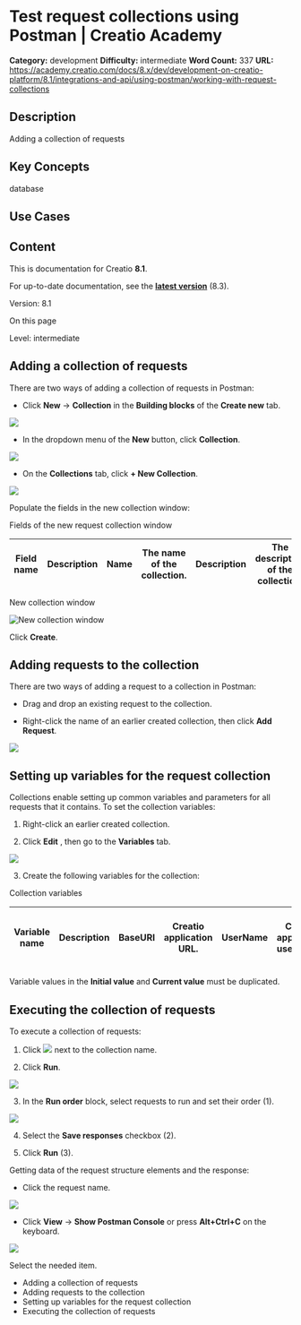 # Test request collections using Postman | Creatio Academy

**Category:** development **Difficulty:** intermediate **Word Count:** 337
**URL:**
https://academy.creatio.com/docs/8.x/dev/development-on-creatio-platform/8.1/integrations-and-api/using-postman/working-with-request-collections

## Description

Adding a collection of requests

## Key Concepts

database

## Use Cases

## Content

This is documentation for Creatio **8.1**.

For up-to-date documentation, see the
**[latest version](/docs/8.x/dev/development-on-creatio-platform/integrations-and-api/using-postman/working-with-request-collections)**
(8.3).

Version: 8.1

On this page

Level: intermediate

## Adding a collection of requests​

There are two ways of adding a collection of requests in Postman:

- Click **New** → **Collection** in the **Building blocks** of the **Create
  new** tab.

![](https://academy.creatio.com/sites/en/files/documentation/sdk/en/BPMonlineWebSDK/Screenshots/WorkWithCollectionRequestsInPostman/scr_Collection_button_Building_blocks.gif)

- In the dropdown menu of the **New** button, click **Collection**.

![](https://academy.creatio.com/sites/en/files/documentation/sdk/en/BPMonlineWebSDK/Screenshots/WorkWithCollectionRequestsInPostman/scr_New_button.png)

- On the **Collections** tab, click **\+ New Collection**.

![](https://academy.creatio.com/sites/en/files/documentation/sdk/en/BPMonlineWebSDK/Screenshots/WorkWithCollectionRequestsInPostman/scr_New_Collection_button.png)

Populate the fields in the new collection window:

Fields of the new request collection window

| Field name | Description | **Name** | The name of the collection. | **Description** | The description of the collection. |
| ---------- | ----------- | -------- | --------------------------- | --------------- | ---------------------------------- |

New collection window

![New collection window](https://academy.creatio.com/sites/en/files/documentation/sdk/en/BPMonlineWebSDK/Screenshots/WorkWithCollectionRequestsInPostman/scr_CreateCollectionWindow.png)

Click **Create**.

## Adding requests to the collection​

There are two ways of adding a request to a collection in Postman:

- Drag and drop an existing request to the collection.

- Right-click the name of an earlier created collection, then click **Add
  Request**.

![](https://academy.creatio.com/sites/en/files/documentation/sdk/en/BPMonlineWebSDK/Screenshots/WorkWithCollectionRequestsInPostman/scr_AddRequestInCollection.gif)

## Setting up variables for the request collection​

Collections enable setting up common variables and parameters for all requests
that it contains. To set the collection variables:

1. Right-click an earlier created collection.

2. Click **Edit** , then go to the **Variables** tab.

![](https://academy.creatio.com/sites/en/files/documentation/sdk/en/BPMonlineWebSDK/Screenshots/WorkWithCollectionRequestsInPostman/scr_VariablesSettings.gif)

3. Create the following variables for the collection:

Collection variables

| Variable name | Description | BaseURI | Creatio application URL. | UserName | Creatio application user name. | UserPassword | Creatio application user password. | BPMCSRF | CSRF protection token. | CollectionName | Object collection (database table) name. |
| ------------- | ----------- | ------- | ------------------------ | -------- | ------------------------------ | ------------ | ---------------------------------- | ------- | ---------------------- | -------------- | ---------------------------------------- |

Variable values in the **Initial value** and **Current value** must be
duplicated.

## Executing the collection of requests​

To execute a collection of requests:

1. Click
   ![](https://academy.creatio.com/sites/en/files/documentation/sdk/en/BPMonlineWebSDK/Screenshots/WorkWithCollectionRequestsInPostman/scr_RunCollection_button.png)
   next to the collection name.

2. Click **Run**.

![](https://academy.creatio.com/sites/en/files/documentation/sdk/en/BPMonlineWebSDK/Screenshots/WorkWithCollectionRequestsInPostman/scr_Run_button.png)

3. In the **Run order** block, select requests to run and set their order (1).

![](https://academy.creatio.com/sites/en/files/documentation/sdk/en/BPMonlineWebSDK/Screenshots/WorkWithCollectionRequestsInPostman/scr_RequestOrder.png)

4. Select the **Save responses** checkbox (2).

5. Click **Run** (3).

Getting data of the request structure elements and the response:

- Click the request name.

![](https://academy.creatio.com/sites/en/files/documentation/sdk/en/BPMonlineWebSDK/Screenshots/WorkWithCollectionRequestsInPostman/scr_RequestElements.png)

- Click **View** → **Show Postman Console** or press **Alt+Ctrl+C** on the
  keyboard.

![](https://academy.creatio.com/sites/en/files/documentation/sdk/en/BPMonlineWebSDK/Screenshots/WorkWithCollectionRequestsInPostman/scr_PostmanConsole.gif)

Select the needed item.

- Adding a collection of requests
- Adding requests to the collection
- Setting up variables for the request collection
- Executing the collection of requests
